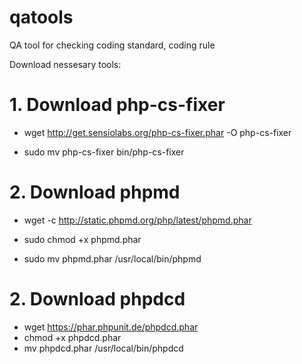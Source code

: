# qatools
QA tool for checking coding standard, coding rule

Download nessesary tools:

# 1. Download php-cs-fixer
* wget http://get.sensiolabs.org/php-cs-fixer.phar -O php-cs-fixer

* sudo mv php-cs-fixer bin/php-cs-fixer

# 2. Download phpmd
* wget -c http://static.phpmd.org/php/latest/phpmd.phar

* sudo chmod +x phpmd.phar

* sudo mv phpmd.phar /usr/local/bin/phpmd

# 2. Download phpdcd
* wget https://phar.phpunit.de/phpdcd.phar
* chmod +x phpdcd.phar
* mv phpdcd.phar /usr/local/bin/phpdcd

